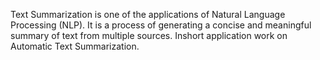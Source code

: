 Text Summarization is one of the applications of Natural Language Processing (NLP). It is a process of generating a concise and meaningful summary of text from multiple sources. Inshort application work on  Automatic Text Summarization.


